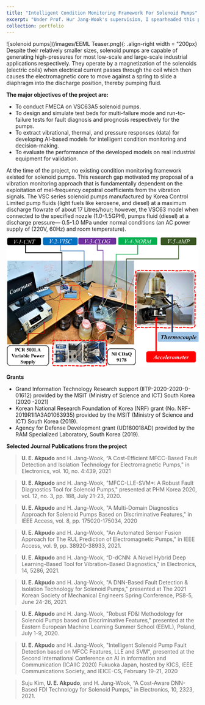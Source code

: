 ```yaml
---
title: "Intelligent Condition Monitoring Framework For Solenoid Pumps"
excerpt: "Under Prof. Hur Jang-Wook's supervision, I spearheaded this project between March 2019 and May 2021 as a requirement for fulfilling the requirements of masters (by research) at the Department of Mechanical Engineering (Department of Aeronautics, Mechanical and Electronic Convergence Engineering), Kumoh National Institute of Technology (KIT), Republic of Korea. <br/><img src='/images/solenoid_raw.png' style='width:200px'> "
collection: portfolio
---
```


![solenoid pumps](/images/EEML Teaser.png){: .align-right width = "200px} 
Despite their relatively smaller sizes, solenoid pumps are capable of generating high-pressures for most low-scale and large-scale industrial applications respectively. They operate by a magnetization of the solenoids (electric coils) when electrical current passes through the coil which then causes the electromagnetic core to move against a spring to slide a diaphragm into the discharge position, thereby pumping fluid. 

**The major objectives of the project are:**
* To conduct FMECA on VSC63A5 solenoid pumps.
* To design and simulate test beds for multi-failure mode and run-to-failure tests for fault diagnosis and prognosis respectively for the pumps.
* To extract vibrational, thermal, and pressure responses (data) for developing AI-based models for intelligent condition monitoring and decision-making.
* To evaluate the performance of the developed models on real industrial equipment for validation. 

At the time of the project, no existing condition monitoring framework existed for solenoid pumps. This research gap motivated my proposal of a vibration monitoring approach that is fundamentally dependent on the exploitation of mel-frequency cepstral coefficients from the vibration signals. The VSC series solenoid pumps manufactured by Korea Control Limited pump fluids (light fuels like kerosene, and diesel) at a maximum discharge flowrate of about 17 Litres/hour; however, the VSC63 model when connected to the specified nozzle (1.0-1.5GPH), pumps fluid (diesel) at a discharge pressure— 0.5-1.0 MPa under normal conditions (an AC power supply of (220V, 60Hz) and room temperature). <br/><img src='/images/solenoid.png'>

**Grants**
* Grand Information Technology Research support (IITP-2020-2020-0-01612) provided by the MSIT (Ministry of Science and ICT) South Korea (2020 -2021)
* Korean National Research Foundation of Korea (NRF) grant (No. NRF-2019R1I1A3A01063935) provided by the MSIT (Ministry of Science and ICT) South Korea (2019).
* Agency for Defense Development grant (UD180018AD) provided by the RAM Specialized Laboratory, South Korea (2019).

**Selected Journal Publications from the project**
> **U. E. Akpudo** and H. Jang-Wook, “A Cost-Efficient MFCC-Based Fault Detection and Isolation Technology for Electromagnetic Pumps," in Electronics, vol. 10, no. 4:439, 2021

>**U. E. Akpudo** and H. Jang-Wook, "MFCC-LLE-SVM*: A Robust Fault Diagnostics Tool for Solenoid Pumps," presented at PHM Korea 2020, vol. 12, no. 3, pp. 188, July 21-23, 2020.

>**U. E. Akpudo** and H. Jang-Wook, "A Multi-Domain Diagnostics Approach for Solenoid Pumps Based on Discriminative Features," in IEEE Access, vol. 8, pp. 175020-175034, 2020

> **U. E. Akpudo** and H. Jang-Wook, "An Automated Sensor Fusion Approach for The RUL Prediction of Electromagnetic Pumps," in IEEE Access, vol. 9, pp. 38920-38933, 2021.

> **U. E. Akpudo** and H. Jang-Wook, “D-dCNN: A Novel Hybrid Deep Learning-Based Tool for Vibration-Based Diagnostics," in Electronics, 14, 5286, 2021.

> **U. E. Akpudo** and H. Jang-Wook, "A DNN-Based Fault Detection & Isolation Technology for Solenoid Pumps," presented at The 2021 Korean Society of Mechanical Engineers Spring Conference, PS8-5, June 24-26, 2021.

> **U. E. Akpudo** and H. Jang-Wook, "Robust FD&I Methodology for Solenoid Pumps based on Discriminative Features," presented at the Eastern European Machine Learning Summer School (EEML), Poland, July 1-9, 2020.

> **U. E. Akpudo** and H. Jang-Wook, "Intelligent Solenoid Pump Fault Detection based on MFCC Features, LLE and SVM", presented at the Second International Conference on AI in information and Communication (ICAIIC 2020) Fukuoka Japan, hosted by KICS, IEEE Communications Society, and IEICE-CS, February 19-21, 2020

> Suju Kim, **U. E. Akpudo**, and H. Jang-Wook, “A Cost-Aware DNN-Based FDI Technology for Solenoid Pumps," in Electronics, 10, 2323, 2021.